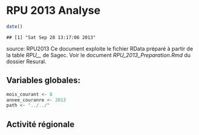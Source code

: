 RPU 2013 Analyse
========================================================

```r
date()
```

```
## [1] "Sat Sep 28 13:17:06 2013"
```

source: RPU2013
Ce document exploite le fichier RData préparé à partir de la table *RPU__* de Sagec. Voir le document *RPU_2013_Preparation.Rmd* du dossier Resural.

Variables globales:
-------------------

```r
mois_courant <- 8
annee_couranre <- 2013
path <- "../../"
```


Activité régionale
-----------------------------
















